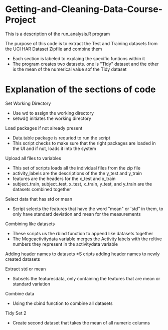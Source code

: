 # Getting-and-Cleaning-Data-Course-Project
This is  a description of the run_analysis.R program

The purpose of this code is to extract the Test and Training datasets from the UCI HAR Dataset Zipfile and combine them
* Each section is labeled to explaing the specific funtions within it
* The program creates two datasets. one is "Tidy" dataset and the other is the mean of the numerical value sof the Tidy dataset

# Explanation of the sections of code
Set Working Directory
* Use wd to assign the working directory
* setwd() initiates the working directory

Load packages if not already present
* Data.table package is requried to run the script 
* This script checks to make sure that the right packages are loaded in the UI and if not, loads it into the system

Upload all files to variables
* This set of scripts loads all the individual files from the zip file
* activity_labels are the descriptions of the the y_test and y_train
* features are the headers for the x_test and x_train
* subject_train, subject_test, x_test, x_train, y_test, and y_train are the datasets combined together

Select data that has std or mean
 * Script selects the features that have the word "mean" or 'std" in them, to only have standard deviation and mean for the measurements
 
Combining like datasets
 * These scripts us the rbind function to append like datasets together 
 * The Megeactivitydata variable merges the Activity labels with the reltive numbers they represent in the activitydata variable
 
Adding header names to datasets
 *S cripts adding header names to newly created datasets
 
Extract std or mean
 * Subsets the featuresdata, only containing the features that are mean or standard variation
 
Combine data
 * Using the cbind function to combine all datasets
 
Tidy Set 2
 * Create second dataset that takes the mean of all numeric columns
